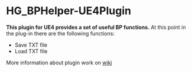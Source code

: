 # HG_BPHelper-UE4Plugin
**This plugin for UE4 provides a set of useful BP functions.**
At this point in the plug-in there are the following functions:

 - Save TXT file
 - Load TXT file

More information about plugin work on [wiki](https://github.com/hightgamesinc/HG_PBHelper-UE4Plugin/wiki)


